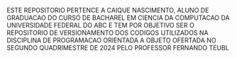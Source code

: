 ESTE REPOSITORIO PERTENCE A CAIQUE NASCIMENTO, ALUNO DE GRADUACAO DO CURSO DE BACHAREL EM CIENCIA DA COMPUTACAO DA UNIVERSIDADE FEDERAL DO ABC E TEM POR OBJETIVO SER O REPOSITORIO DE VERSIONAMENTO DOS CODIGOS UTILIZADOS NA DISCIPLINA DE PROGRAMACAO ORIENTADA A OBJETO OFERTADA NO SEGUNDO QUADRIMESTRE DE 2024 PELO PROFESSOR FERNANDO TEUBL
